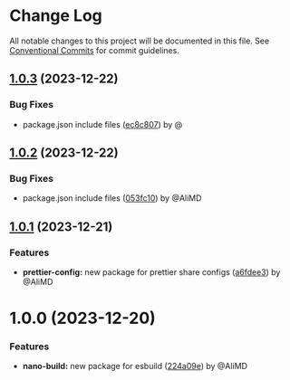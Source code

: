# Change Log

All notable changes to this project will be documented in this file.
See [Conventional Commits](https://conventionalcommits.org) for commit guidelines.

## [1.0.3](https://github.com/Alwatr/nanolib/compare/@alwatr/nano-build@1.0.2...@alwatr/nano-build@1.0.3) (2023-12-22)

### Bug Fixes

* package.json include files ([ec8c807](https://github.com/Alwatr/nanolib/commit/ec8c8075ea88d669a84037077b01f92f6ea078f1)) by @

## [1.0.2](https://github.com/Alwatr/nanolib/compare/@alwatr/nano-build@1.0.1...@alwatr/nano-build@1.0.2) (2023-12-22)

### Bug Fixes

* package.json include files ([053fc10](https://github.com/Alwatr/nanolib/commit/053fc10b518038647136db9ada2433e27ecb2e63)) by @AliMD

## [1.0.1](https://github.com/Alwatr/nanolib/compare/@alwatr/nano-build@1.0.0...@alwatr/nano-build@1.0.1) (2023-12-21)

### Features

* **prettier-config:** new package for prettier share configs ([a6fdee3](https://github.com/Alwatr/nanolib/commit/a6fdee34591abb1d19e7ea7e431bd6624e2ea6d4)) by @AliMD

# 1.0.0 (2023-12-20)

### Features

- **nano-build:** new package for esbuild ([224a09e](https://github.com/Alwatr/nanolib/commit/224a09e9e20c0b8b1ff1de3c224ef84ee2be1f5b)) by @AliMD
